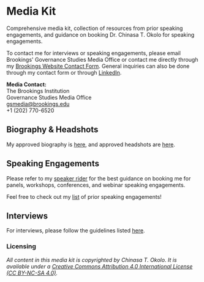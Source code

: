 # Media Kit
Comprehensive media kit, collection of resources from prior speaking engagements, and guidance on booking Dr. Chinasa T. Okolo for speaking engagements.

To contact me for interviews or speaking engagements, please email Brookings' Governance Studies Media Office or contact me directly through my [Brookings Website Contact Form](https://www.brookings.edu/people/chinasa-t-okolo/). General inquiries can also be done through my contact form or through [LinkedIn](https://www.linkedin.com/in/chinasaokolo).

**Media Contact:** \
The Brookings Institution \
Governance Studies Media Office \
gsmedia@brookings.edu \
+1 (202) 770-6520

## Biography & Headshots
My approved biography is [here](https://github.com/chinasaokolo/MediaKit/blob/main/biography-details.md), and approved headshots are [here](https://github.com/chinasaokolo/MediaKit/tree/main/images/headshots).

## Speaking Engagements
Please refer to my [speaker rider](https://github.com/chinasaokolo/MediaKit/blob/main/speaker-rider.md) for the best guidance on booking me for panels, workshops, conferences, and webinar speaking engagements.

Feel free to check out my [list](https://github.com/chinasaokolo/MediaKit/blob/main/speaking.md) of prior speaking engagements!

## Interviews
For interviews, please follow the guidelines listed [here](https://github.com/chinasaokolo/MediaKit/blob/main/interview-guide.md).


### Licensing
_All content in this media kit is copyrighted by Chinasa T. Okolo. It is available under a [Creative Commons Attribution 4.0 International License (CC BY-NC-SA 4.0)](https://creativecommons.org/licenses/by-nc-sa/4.0/)._
